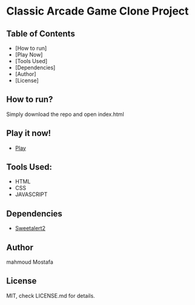 # Classic Arcade Game Clone Project

## Table of Contents
- [How to run]
- [Play Now]
- [Tools Used]
- [Dependencies]
- [Author]
- [License]
## How to run?
Simply download the repo and open index.html

## Play it now!
* [Play](https://promahmoud.github.io/ArcadeGame/)

## Tools Used:
* HTML
* CSS
* JAVASCRIPT

## Dependencies

* [Sweetalert2](https://sweetalert2.github.io/)

## Author
 mahmoud Mostafa


## License
MIT, check LICENSE.md for details.
